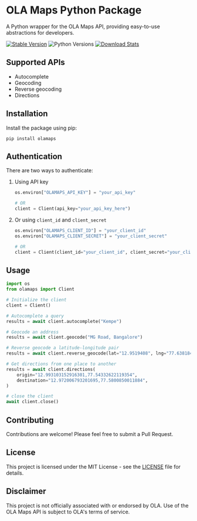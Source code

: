 # OLA Maps Python Package

A Python wrapper for the OLA Maps API, providing easy-to-use abstractions for developers.

[![Stable Version](https://img.shields.io/pypi/v/olamaps?label=stable)](https://pypi.org/project/olamaps/)
![Python Versions](https://img.shields.io/pypi/pyversions/olamaps)
[![Download Stats](https://img.shields.io/pypi/dm/olamaps)](https://pypistats.org/packages/olamaps)

## Supported APIs

- Autocomplete
- Geocoding
- Reverse geocoding
- Directions

## Installation

Install the package using pip:

```
pip install olamaps
```

## Authentication

There are two ways to authenticate:

1. Using API key

   ```python
   os.environ["OLAMAPS_API_KEY"] = "your_api_key"

   # OR
   client = Client(api_key="your_api_key_here")
   ```

2. Or using `client_id` and `client_secret`

   ```python
   os.environ["OLAMAPS_CLIENT_ID"] = "your_client_id"
   os.environ["OLAMAPS_CLIENT_SECRET"] = "your_client_secret"

   # OR
   client = Client(client_id="your_client_id", client_secret="your_client_secret")
   ```

## Usage

```python
import os
from olamaps import Client

# Initialize the client
client = Client()

# Autocomplete a query
results = await client.autocomplete("Kempe")

# Geocode an address
results = await client.geocode("MG Road, Bangalore")

# Reverse geocode a latitude-longitude pair
results = await client.reverse_geocode(lat="12.9519408", lng="77.6381845")

# Get directions from one place to another
results = await client.directions(
    origin="12.993103152916301,77.54332622119354",
    destination="12.972006793201695,77.5800850011884",
)

# close the client
await client.close()
```

## Contributing

Contributions are welcome! Please feel free to submit a Pull Request.

## License

This project is licensed under the MIT License - see the [LICENSE](LICENSE) file for details.

## Disclaimer

This project is not officially associated with or endorsed by OLA. Use of the OLA Maps API is subject to OLA's terms of service.

